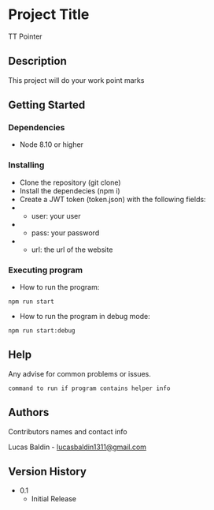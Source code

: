 # Project Title

TT Pointer 

## Description

This project will do your work point marks

## Getting Started

### Dependencies

* Node 8.10 or higher

### Installing

* Clone the repository (git clone)
* Install the dependecies (npm i)
* Create a JWT token (token.json) with the following fields:
* * user: your user
* * pass: your password
* * url: the url of the website


### Executing program

* How to run the program:
```
npm run start
```

* How to run the program in debug mode:
```
npm run start:debug
```

## Help

Any advise for common problems or issues.
```
command to run if program contains helper info
```

## Authors

Contributors names and contact info

Lucas Baldin - lucasbaldin1311@gmail.com

## Version History

* 0.1
    * Initial Release

